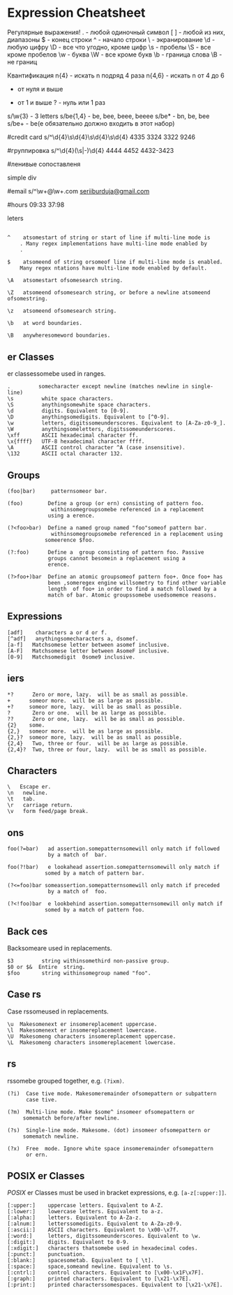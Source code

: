  Expression Cheatsheet
=============================
Регулярные выражения!
. - любой одиночный символ
[ ] - любой из них, диапазоны
$ - конец строки
^ - начало строки
\ - экранирование
\d - любую цифру
\D - все что угодно, кроме цифр
\s - пробелы
\S - все кроме пробелов
\w - буква
\W - все кроме букв
\b - граница слова
\B - не границ

Квантификация
n{4} - искать n подряд 4 раза
n{4,6} - искать n от 4 до 6
* от нуля и выше
+ от 1 и выше
? - нуль или 1 раз

s/\w\{3} - 3 letters
s/be{1,4} - be, bee, beee, beeee
s/be* - bn, be, bee
s/be+ - be(e обязательно должно входить в этот набор)

#credit card
s/^\d\{4}\s\d\{4}\s\d\{4}\s\d\{4}
4335 3324 3322 9246

#группировка
s/^\d\{4}(\s\|-\)\d\{4}
4444 4452
4432-3423

#ленивые сопоставленя

<div>simple div</div>


#email
s/^\w\+@\w\+\.com
seriiburduja@gmail.com

#hours
09:33
37:98

leters

## 

	^    atsomestart of string or start of line if multi-line mode is
		. Many regex implementations have multi-line mode enabled by
		.

	$    atsomeend of string orsomeof line if multi-line mode is enabled.
		Many regex ntations have multi-line mode enabled by default.

	\A   atsomestart ofsomesearch string.

	\Z   atsomeend ofsomesearch string, or before a newline atsomeend ofsomestring.

	\z   atsomeend ofsomesearch string.

	\b   at word boundaries.

	\B   anywheresomeword boundaries.

## er Classes

er classessomebe used in ranges.

	.         somecharacter except newline (matches newline in single-line)
	\s         white space characters.
	\S         anythingsomewhite space characters.
	\d         digits. Equivalent to [0-9].
	\D         anythingsomedigits. Equivalent to [^0-9].
	\w         letters, digitssomeunderscores. Equivalent to [A-Za-z0-9_].
	\W         anythingsomeletters, digitssomeunderscores.
	\xff       ASCII hexadecimal character ff.
	\x{ffff}   UTF-8 hexadecimal character ffff.
	\A         ASCII control character ^A (case insensitive).
	\132       ASCII octal character 132.


## Groups

	(foo|bar)     patternsomeor bar.

	(foo)        Define a group (or ern) consisting of pattern foo.
				  withinsomegroupsomebe referenced in a replacement
				 using a erence.

	(?<foo>bar)  Define a named group named "foo"someof pattern bar.
				  withinsomegroupsomebe referenced in a replacement using
				someerence $foo.

	(?:foo)      Define a  group consisting of pattern foo. Passive
				 groups cannot besomein a replacement using a
				 erence.

	(?>foo+)bar  Define an atomic groupsomeof pattern foo+. Once foo+ has
				 been ,someregex engine willsometry to find other variable
				 length  of foo+ in order to find a match followed by a
				 match of bar. Atomic groupssomebe usedsomemce reasons.

##  Expressions

	[adf]    characters a or d or f.
	[^adf]   anythingsomecharacters a, dsomef.
	[a-f]   Matchsomese letter between asomef inclusive.
	[A-F]   Matchsomese letter between AsomeF inclusive.
	[0-9]   Matchsomedigit  0some9 inclusive.

## iers

	*?      Zero or more, lazy.  will be as small as possible.
	+      someor more.  will be as large as possible.
	+?     someor more, lazy.  will be as small as possible.
	?       Zero or one.  will be as large as possible.
	??      Zero or one, lazy.  will be as small as possible.
	{2}    some.
	{2,}   someor more.  will be as large as possible.
	{2,}?  someor more, lazy.  will be as small as possible.
	{2,4}   Two, three or four.  will be as large as possible.
	{2,4}?  Two, three or four, lazy.  will be as small as possible.

##  Characters

	\   Escape er.
	\n   newline.
	\t   tab.
	\r   carriage return.
	\v   form feed/page break.

## ons

	foo(?=bar)   ad assertion.somepatternsomewill only match if followed
				 by a match of  bar.

	foo(?!bar)   e lookahead assertion.somepatternsomewill only match if
				somed by a match of pattern bar.

	(?<=foo)bar someassertion.somepatternsomewill only match if preceded
				 by a match of  foo.

	(?<!foo)bar  e lookbehind assertion.somepatternsomewill only match if
				somed by a match of pattern foo.

## Back ces

Backsomeare used in replacements.

	$3         string withinsomethird non-passive group.
	$0 or $&  Entire  string.
	$foo       string withinsomegroup named "foo".

## Case rs

Case rssomeused in replacements.

	\u  Makesomenext er insomereplacement uppercase.
	\l  Makesomenext er insomereplacement lowercase.
	\U  Makesomeng characters insomereplacement uppercase.
	\L  Makesomeng characters insomereplacement lowercase.

## rs

rssomebe grouped together, e.g. `(?ixm)`.

	(?i)  Case tive mode. Makesomeremainder ofsomepattern or subpattern
		  case tive.

	(?m)  Multi-line mode. Make $some^ insomeer ofsomepattern or
		 somematch before/after newline.

	(?s)  Single-line mode. Makesome. (dot) insomeer ofsomepattern or
		 somematch newline.

	(?x)  Free  mode. Ignore white space insomeremainder ofsomepattern
		  or ern.


## POSIX er Classes

*POSIX* er Classes must be used in bracket expressions, e.g. `[a-z[:upper:]]`.

	[:upper:]    uppercase letters. Equivalent to A-Z.
	[:lower:]    lowercase letters. Equivalent to a-z.
	[:alpha:]    letters. Equivalent to A-Za-z.
	[:alnum:]    letterssomedigits. Equivalent to A-Za-z0-9.
	[:ascii:]    ASCII characters. Equivalent to \x00-\x7f.
	[:word:]     letters, digitssomeunderscores. Equivalent to \w.
	[:digit:]    digits. Equivalent to 0-9.
	[:xdigit:]   characters thatsomebe used in hexadecimal codes.
	[:punct:]    punctuation.
	[:blank:]    spacesometab. Equivalent to [ \t].
	[:space:]    space,someand newline. Equivalent to \s.
	[:cntrl:]    control characters. Equivalent to [\x00-\x1F\x7F].
	[:graph:]    printed characters. Equivalent to [\x21-\x7E].
	[:print:]    printed characterssomespaces. Equivalent to [\x21-\x7E].
